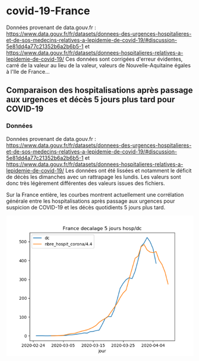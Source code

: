 # covid-19-France

Données provenant de data.gouv.fr : https://www.data.gouv.fr/fr/datasets/donnees-des-urgences-hospitalieres-et-de-sos-medecins-relatives-a-lepidemie-de-covid-19/#discussion-5e81dd4a77c21352b6a2b6b5-1 et https://www.data.gouv.fr/fr/datasets/donnees-hospitalieres-relatives-a-lepidemie-de-covid-19/
Ces données sont corrigées d'erreur évidentes, carré de la valeur au lieu de la valeur, valeurs de Nouvelle-Aquitaine égales à l'Ile de France...

## Comparaison des hospitalisations après passage aux urgences et décès 5 jours plus tard pour COVID-19

### Données
Données provenant de data.gouv.fr :
https://www.data.gouv.fr/fr/datasets/donnees-des-urgences-hospitalieres-et-de-sos-medecins-relatives-a-lepidemie-de-covid-19/#discussion-5e81dd4a77c21352b6a2b6b5-1 
et https://www.data.gouv.fr/fr/datasets/donnees-hospitalieres-relatives-a-lepidemie-de-covid-19/
Les données ont été lissées et notamment le déficit de décès les dimanches avec un rattrapage les lundis. 
Les valeurs sont donc très légèrement différentes des valeurs issues des fichiers.

Sur la France entière, les courbes montrent actuellement une corrélation générale entre les hospitalisations après passage aux urgences pour suspicion de COVID-19 et les décès quotidients 5 jours plus tard.

![](Images/Covid19FranceHospDc.png)
